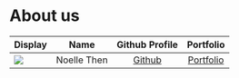 # About us

Display |    Name     |             Github Profile              | Portfolio 
--------|:-----------:|:---------------------------------------:|:---------:
![](https://avatars.githubusercontent.com/u/163726353?v=4&size=64) | Noelle Then | [Github](https://github.com/noellethen) | [Portfolio](docs/team/noellethen.md)
